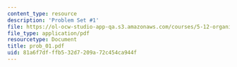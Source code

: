 ```yaml
---
content_type: resource
description: 'Problem Set #1'
file: https://ol-ocw-studio-app-qa.s3.amazonaws.com/courses/5-12-organic-chemistry-i-spring-2003/81a6f7dfffb532d7209a72c454ca944f_prob_01.pdf
file_type: application/pdf
resourcetype: Document
title: prob_01.pdf
uid: 81a6f7df-ffb5-32d7-209a-72c454ca944f
---
```

